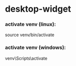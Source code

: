# desktop-widget

### activate venv (linux):
source venv/bin/activate

### activate venv (windows):
venv\Scripts\activate